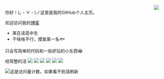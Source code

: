 <a href="#">
<img align="right" src="https://github-readme-stats.vercel.app/api?username=xiaoxiaofeixf&show_icons=true&hide_border=true&icon_color=586069&title_color=a0a9af">
</a>

你好！(。・∀・)ノ这里是我的GitHub个人主页。

欢迎访问我的[博客](https://blog.angelxf.studio/)

* 某在读高中生
* 干啥啥不行，摸鱼第一名🐟


只会写简单的代码和一些好玩的小东西😂

经常整的活
![](https://img.shields.io/badge/-C++-orange?style=flat-square&logo=C++&logoColor=fff)
![](https://img.shields.io/badge/-Python-3e74a2?style=flat-square&logo=Python&logoColor=fff)
![](https://img.shields.io/badge/-Docker-2496ED?style=flat-square&logo=Docker&logoColor=fff)
![](https://img.shields.io/badge/-Linux-000000?style=flat-square&logo=Linux&logoColor=fff)
![](https://img.shields.io/badge/-Windows-0078D6?style=flat-square&logo=Windows)
![](https://img.shields.io/badge/-Android-green?style=flat-square&logo=Android&logoColor=fff)

![这是访问量计数，如果看不到请刷新](https://jwenjian-visitor-badge-5.glitch.me/badge?page_id=xiaoxiaofeixf.xiaoxiaofeixf.readme)
